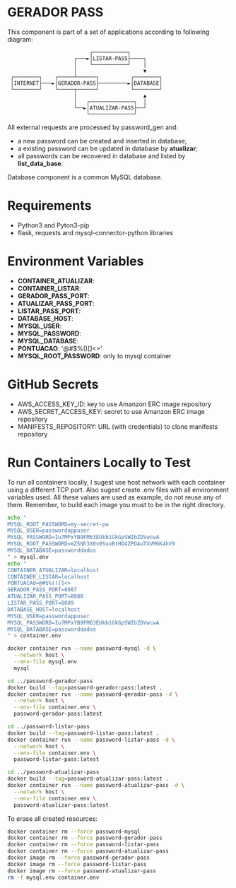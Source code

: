 # GERADOR PASS
This component is part of a set of applications according to following diagram:

```
                          ┌───────────┐
                     ┌───►│LISTAR-PASS├────┐
                     │    └───────────┘    │
                     │                     ▼
 ┌────────┐    ┌─────┴──────┐          ┌────────┐
 │INTERNET├───►│GERADOR-PASS├─────────►│DATABASE│
 └────────┘    └─────┬──────┘          └────────┘
                     │                     ▲
                     │   ┌──────────────┐  │
                     └──►│ATUALIZAR-PASS├──┘
                         └──────────────┘
```

All external requests are processed by password_gen and:
- a new password can be created and inserted in database;
- a existing password can be updated in database by **atualizar**;
- all passwords can be recovered in database and listed by **list_data_base**.

Database component is a common MySQL database.

# Requirements
- Python3 and Pyton3-pip
- flask, requests and mysql-connector-python libraries

# Environment Variables

- **CONTAINER_ATUALIZAR**:
- **CONTAINER_LISTAR**:
- **GERADOR_PASS_PORT**:
- **ATUALIZAR_PASS_PORT**:
- **LISTAR_PASS_PORT**:
- **DATABASE_HOST**:
- **MYSQL_USER**: 
- **MYSQL_PASSWORD**: 
- **MYSQL_DATABASE**: 
- **PONTUACAO**: '@#$%()[]<>'
- **MYSQL_ROOT_PASSWORD**: only to mysql container

# GitHub Secrets
- AWS_ACCESS_KEY_ID: key to use Amanzon ERC image repository
- AWS_SECRET_ACCESS_KEY: secret to use Amanzon ERC image repository
- MANIFESTS_REPOSITORY: URL (with credentials) to clone manifests repository

# Run Containers Locally to Test

To run all containers locally, I sugest use host network with each container
using a different TCP port. Also sugest create .env files with all environment
variables used. All these values are used as example, do not reuse any of them.
Remember, to build each image you must to be in the right directory.
```bash
echo "
MYSQL_ROOT_PASSWORD=my-secret-pw
MYSQL_USER=passwordappuser 
MYSQL_PASSWORD=Iu7MPxYB9FM63EUkb1GkGpSWIbZDVwcwA 
MYSQL_ROOT_PASSWORD=mZ5Nh3X0v0SuuBtHD4ZPOAuTXVM6K4hV9 
MYSQL_DATABASE=passworddados
" > mysql.env
echo "
CONTAINER_ATUALIZAR=localhost
CONTAINER_LISTAR=localhost
PONTUACAO=@#$%()[]<>
GERADOR_PASS_PORT=8087
ATUALIZAR_PASS_PORT=8088
LISTAR_PASS_PORT=8089
DATABASE_HOST=localhost
MYSQL_USER=passwordappuser
MYSQL_PASSWORD=Iu7MPxYB9FM63EUkb1GkGpSWIbZDVwcwA
MYSQL_DATABASE=passworddados
" > container.env

docker container run --name password-mysql -d \
  --network host \
  --env-file mysql.env
  mysql

cd ../password-gerador-pass
docker build --tag=password-gerador-pass:latest .
docker container run --name password-gerador-pass -d \
  --network host \
  --env-file container.env \
  password-gerador-pass:latest

cd ../password-listar-pass
docker build --tag=password-listar-pass:latest .
docker container run --name password-listar-pass -d \
  --network host \
  --env-file container.env \
  password-listar-pass:latest

cd ../password-atualizar-pass
docker build --tag=password-atualizar-pass:latest .
docker container run --name password-atualizar-pass -d \
  --network host \
  --env-file container.env \
  password-atualizar-pass:latest
```

To erase all created resources:
```bash
docker container rm --force password-mysql
docker container rm --force password-gerador-pass
docker container rm --force password-listar-pass
docker container rm --force password-atualizar-pass
docker image rm --force password-gerador-pass
docker image rm --force password-listar-pass
docker image rm --force password-atualizar-pass
rm -f mysql.env container.env
```